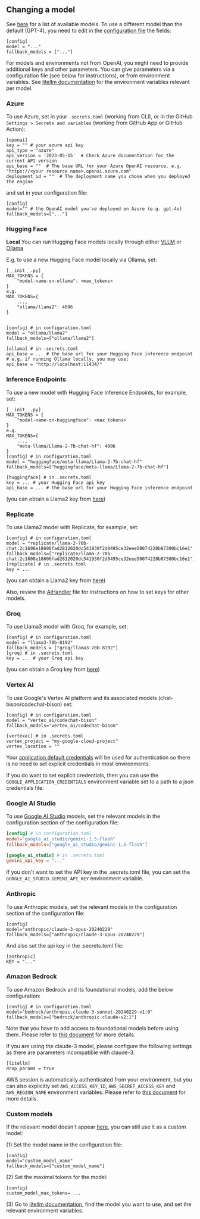 ## Changing a model

See [here](https://github.com/Codium-ai/pr-agent/blob/main/pr_agent/algo/__init__.py) for a list of available models.
To use a different model than the default (GPT-4), you need to edit in the [configuration file](https://github.com/Codium-ai/pr-agent/blob/main/pr_agent/settings/configuration.toml#L2) the fields:
```
[config]
model = "..."
fallback_models = ["..."]
```

For models and environments not from OpenAI, you might need to provide additional keys and other parameters.
You can give parameters via a configuration file (see below for instructions), or from environment variables. See [litellm documentation](https://litellm.vercel.app/docs/proxy/quick_start#supported-llms) for the environment variables relevant per model.

### Azure

To use Azure, set in your `.secrets.toml` (working from CLI), or in the GitHub `Settings > Secrets and variables` (working from GitHub App or GitHub Action):
```
[openai]
key = "" # your azure api key
api_type = "azure"
api_version = '2023-05-15'  # Check Azure documentation for the current API version
api_base = ""  # The base URL for your Azure OpenAI resource. e.g. "https://<your resource name>.openai.azure.com"
deployment_id = ""  # The deployment name you chose when you deployed the engine
```

and set in your configuration file:
```
[config]
model="" # the OpenAI model you've deployed on Azure (e.g. gpt-4o)
fallback_models=["..."]
```

### Hugging Face

**Local**
You can run Hugging Face models locally through either [VLLM](https://docs.litellm.ai/docs/providers/vllm) or [Ollama](https://docs.litellm.ai/docs/providers/ollama)

E.g. to use a new Hugging Face model locally via Ollama, set:
```
[__init__.py]
MAX_TOKENS = {
    "model-name-on-ollama": <max_tokens>
}
e.g.
MAX_TOKENS={
    ...,
    "ollama/llama2": 4096
}


[config] # in configuration.toml
model = "ollama/llama2"
fallback_models=["ollama/llama2"]

[ollama] # in .secrets.toml
api_base = ... # the base url for your Hugging Face inference endpoint
# e.g. if running Ollama locally, you may use:
api_base = "http://localhost:11434/"
```

### Inference Endpoints

To use a new model with Hugging Face Inference Endpoints, for example, set:
```
[__init__.py]
MAX_TOKENS = {
    "model-name-on-huggingface": <max_tokens>
}
e.g.
MAX_TOKENS={
    ...,
    "meta-llama/Llama-2-7b-chat-hf": 4096
}
[config] # in configuration.toml
model = "huggingface/meta-llama/Llama-2-7b-chat-hf"
fallback_models=["huggingface/meta-llama/Llama-2-7b-chat-hf"]

[huggingface] # in .secrets.toml
key = ... # your Hugging Face api key
api_base = ... # the base url for your Hugging Face inference endpoint
```
(you can obtain a Llama2 key from [here](https://replicate.com/replicate/llama-2-70b-chat/api))

### Replicate

To use Llama2 model with Replicate, for example, set:
```
[config] # in configuration.toml
model = "replicate/llama-2-70b-chat:2c1608e18606fad2812020dc541930f2d0495ce32eee50074220b87300bc16e1"
fallback_models=["replicate/llama-2-70b-chat:2c1608e18606fad2812020dc541930f2d0495ce32eee50074220b87300bc16e1"]
[replicate] # in .secrets.toml
key = ...
```
(you can obtain a Llama2 key from [here](https://replicate.com/replicate/llama-2-70b-chat/api))


Also, review the [AiHandler](https://github.com/Codium-ai/pr-agent/blob/main/pr_agent/algo/ai_handler.py) file for instructions on how to set keys for other models.

### Groq

To use Llama3 model with Groq, for example, set:
```
[config] # in configuration.toml
model = "llama3-70b-8192"
fallback_models = ["groq/llama3-70b-8192"]
[groq] # in .secrets.toml
key = ... # your Groq api key
```
(you can obtain a Groq key from [here](https://console.groq.com/keys))

### Vertex AI

To use Google's Vertex AI platform and its associated models (chat-bison/codechat-bison) set:

```
[config] # in configuration.toml
model = "vertex_ai/codechat-bison"
fallback_models="vertex_ai/codechat-bison"

[vertexai] # in .secrets.toml
vertex_project = "my-google-cloud-project"
vertex_location = ""
```

Your [application default credentials](https://cloud.google.com/docs/authentication/application-default-credentials) will be used for authentication so there is no need to set explicit credentials in most environments.

If you do want to set explicit credentials, then you can use the `GOOGLE_APPLICATION_CREDENTIALS` environment variable set to a path to a json credentials file.

### Google AI Studio

To use [Google AI Studio](https://aistudio.google.com/) models, set the relevant models in the configuration section of the configuration file:

```toml
[config] # in configuration.toml
model="google_ai_studio/gemini-1.5-flash"
fallback_models=["google_ai_studio/gemini-1.5-flash"]

[google_ai_studio] # in .secrets.toml
gemini_api_key = "..."
```

If you don't want to set the API key in the .secrets.toml file, you can set the `GOOGLE_AI_STUDIO.GEMINI_API_KEY` environment variable.

### Anthropic

To use Anthropic models, set the relevant models in the configuration section of the configuration file:

```
[config]
model="anthropic/claude-3-opus-20240229"
fallback_models=["anthropic/claude-3-opus-20240229"]
```

And also set the api key in the .secrets.toml file:
```
[anthropic]
KEY = "..."
```

### Amazon Bedrock

To use Amazon Bedrock and its foundational models, add the below configuration:

```
[config] # in configuration.toml
model="bedrock/anthropic.claude-3-sonnet-20240229-v1:0"
fallback_models=["bedrock/anthropic.claude-v2:1"]
```

Note that you have to add access to foundational models before using them. Please refer to [this document](https://docs.aws.amazon.com/bedrock/latest/userguide/setting-up.html) for more details.

If you are using the claude-3 model, please configure the following settings as there are parameters incompatible with claude-3.
```
[litellm]
drop_params = true
```

AWS session is automatically authenticated from your environment, but you can also explicitly set `AWS_ACCESS_KEY_ID`, `AWS_SECRET_ACCESS_KEY` and `AWS_REGION_NAME` environment variables. Please refer to [this document](https://litellm.vercel.app/docs/providers/bedrock) for more details.

### Custom models

If the relevant model doesn't appear [here](https://github.com/Codium-ai/pr-agent/blob/main/pr_agent/algo/__init__.py), you can still use it as a custom model:

(1) Set the model name in the configuration file:
```
[config]
model="custom_model_name"
fallback_models=["custom_model_name"]
```
(2) Set the maximal tokens for the model:
```
[config]
custom_model_max_tokens= ...
```
(3) Go to [litellm documentation](https://litellm.vercel.app/docs/proxy/quick_start#supported-llms), find the model you want to use, and set the relevant environment variables.
